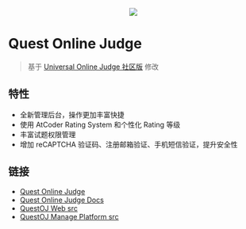 <p align="center"><img src="https://gitee.com/QuestOJ/QuestOJ/raw/master/pictures/logo.png"></p>

# Quest Online Judge

> 基于 [Universal Online Judge 社区版](https://github.com/UniversalOJ/UOJ-System) 修改

## 特性

- 全新管理后台，操作更加丰富快捷
- 使用 AtCoder Rating System 和个性化 Rating 等级
- 丰富试题权限管理
- 增加 reCAPTCHA 验证码、注册邮箱验证、手机短信验证，提升安全性


## 链接
- [Quest Online Judge](https://questoj.cn)
- [Quest Online Judge Docs](https://docs.questoj.cn)
- [QuestOJ Web src](https://github.com/QuestOJ/QuestOJ-Web)
- [QuestOJ Manage Platform src](https://github.com/QuestOJ/QuestOJ-Manage)